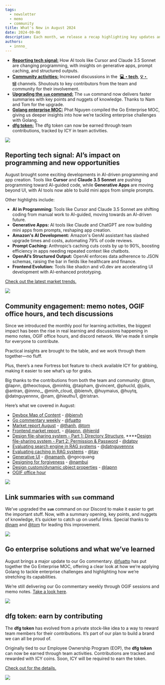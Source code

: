 ```yaml
---
tags:
  - newsletter
  - memo
  - community
title: What's New in August 2024
date: 2024-09-06
description: Each month, we release a recap highlighting key updates and progress within our team and community. August updates highlight AI tools, enhanced community discussions, the sum command upgrade, Go enterprise MOC insights, and earning dfg tokens through contributions.
authors:
  - innno_
---
```


- [**Reporting tech signal:**](#reporting-tech-signal-ais-impact-on-programming-and-new-opportunities) How AI tools like Cursor and Claude 3.5 Sonnet are changing programming, with insights on generative apps, prompt caching, and structured outputs.
- [**Community activities:**](#community-engagement-memo-notes-ogif-office-hours-and-tech-discussions) Increased discussions in the  [**💻・tech**](https://discord.com/channels/462663954813157376/810481888619135046/1281086341995565057), [**💡・til**](https://discord.com/channels/462663954813157376/1001883339046797342/1281097209072320615) channels. Shoutouts to key contributors from the team and community for their involvement.
- [**Upgrading the `sum` command:**](#link-summaries-with-sum-command) The `sum` command now delivers faster summaries with key points and nuggets of knowledge. Thanks to Nam and Tom for the upgrade.
- [**Golang enterprise MOC:**](#go-enterprise-solutions-and-what-weve-learned) Phat Nguyen compiled the Go Enterprise MOC, giving us deeper insights into how we’re tackling enterprise challenges with Golang.
- [**dfg token:**](#dfg-token-earn-by-contributing) The dfg token can now be earned through team contributions, tracked by ICY in team activities.

![](assets/2024-whats-new-august-theme.png)

## Reporting tech signal: AI’s impact on programming and new opportunities
August brought some exciting developments in AI-driven programming and app creation. Tools like **Cursor** and **Claude 3.5 Sonnet** are pushing programming toward AI-guided code, while **Generative Apps** are moving beyond UI, with AI tools now able to build mini apps from simple prompts.

Other highlights include:

- **AI in Programming:** Tools like Cursor and Claude 3.5 Sonnet are shifting coding from manual work to AI-guided, moving towards an AI-driven future.
- **Generative Apps:** AI tools like Claude and ChatGPT are now building mini apps from prompts, reshaping app creation.
- **Amazon's AI Development:** Amazon's GenAI assistant has slashed upgrade times and costs, automating 79% of code reviews.
- **Prompt Caching:** Anthropic’s caching cuts costs by up to 90%, boosting efficiency in apps needing repeated context like chatbots.
- **OpenAI’s Structured Output:** OpenAI enforces data adherence to JSON schemas, raising the bar in fields like healthcare and finance.
- **Frontend Evolution:** Tools like shadcn and v0.dev are accelerating UI development with AI-enhanced prototyping.

[Check out the latest market trends.](https://memo.d.foundation/playground/01_literature/market-report-aug-2024/)

![](assets/2024-whats-new-august-tech-signal.png)

## Community engagement: memo notes, OGIF office hours, and tech discussions
Since we introduced the monthly pool for learning activities, the biggest impact has been the rise in real learning and discussions happening in memo notes, OGIF office hours, and discord network. We’ve made it simple for everyone to contribute.

Practical insights are brought to the table, and we work through them together—no fluff.

Plus, there’s a new Fortress bot feature to check available ICY for grabbing, making it easier to see what’s up for grabs. 

Big thanks to the contributions from both the team and community: @tom, @lapnn, @theoctopus, @minhlq, @taipham, @vincent, @phucld, @julis, @antran, @innno_, @minh_cloud, @bienvh, @huymaius, @huytq, @datnguyennnx, @nam, @hieuthu1, @tristran. 

Here’s what we covered in August:

- [Devbox Map of Content](https://memo.d.foundation/playground/-devbox/) - [@bienvh](https://memo.d.foundation/contributor/bienvh)
- [Go commentary weekly](https://memo.d.foundation/tags/go-weekly/) - [@fuatto](https://memo.d.foundation/contributor/fuatto)
- [Market report August](https://memo.d.foundation/playground/01_literature/market-report-aug-2024/) - [@thanh](https://memo.d.foundation/contributor/thanh), [@tom](https://memo.d.foundation/contributor/tom)
- [Frontend market report](https://memo.d.foundation/playground/01_literature/engineering/frontend/frontend-report-july-2024/), - [@lapnn](https://memo.d.foundation/contributor/lapnn), [@hienld](https://github.com/leduyhien152)
- [Design file-sharing system - Part 1: Directory Structure](https://memo.d.foundation/playground/01_literature/design-file-sharing-system-part-1-directory-structure/), ****[Design file-sharing system - Part 2: Permission & Password](https://memo.d.foundation/playground/01_literature/design-file-sharing-system-part-2-permission-and-password/) - [@datpv](https://github.com/datphamcode295)
- [Evaluating search engine in RAG systems](https://memo.d.foundation/playground/01_literature/hybrid-search/) - [@datnguyennnx](https://memo.d.foundation/contributor/datnguyennnx)
- [Evaluating caching in RAG systems](https://memo.d.foundation/playground/01_literature/caching-with-rag-system/) - [@tay](https://github.com/taynguyen)
- [Generative UI](https://memo.d.foundation/playground/01_literature/generative-ui/) - [@namanh](https://github.com/tonible14012002), @ngocquang
- [Designing for forgiveness](https://memo.d.foundation/playground/01_literature/designing-for-forgiveness/) - [@nambui](https://github.com/Maniub102)
- [Design custom/dynamic object properties](https://memo.d.foundation/playground/01_literature/designing-a-model-with-dynamic-properties/) - [@lapnn](https://memo.d.foundation/contributor/lapnn)
- [OGIF office hour](https://memo.d.foundation/tags/office-hours/)

![](assets/2024-whats-new-august-learning-activities.png)

## Link summaries with `sum` command
We’ve upgraded the **`sum`** command on our Discord to make it easier to get the important stuff. Now, with a summary opening, key points, and nuggets of knowledge, it’s quicker to catch up on useful links. Special thanks to [@nam](https://github.com/namnhce) and [@tom](https://memo.d.foundation/contributor/tom) for leading this improvement.

![](assets/2024-whats-new-august-sum-command.png)

## Go enterprise solutions and what we’ve learned
August brings a major update to our Go commentary. [@fuatto](https://memo.d.foundation/contributor/fuatto) has put together the Go Enterprise MOC, offering a clear look at how we’re applying Golang to tackle enterprise challenges and highlighting how we’re stretching its capabilities.

We’re still delivering our Go commentary weekly through OGIF sessions and memo notes. [Take a look here](https://memo.d.foundation/tags/go-weekly/).

![](assets/2024-whats-new-august-go-enterprise.png)

## dfg token: earn by contributing
The **dfg token** has evolved from a private stock-like idea to a way to reward team members for their contributions. It’s part of our plan to build a brand we can all be proud of.

Originally tied to our Employee Ownership Program (EOP), the **dfg token** can now be earned through team activities. Contributions are tracked and rewarded with ICY coins. Soon, ICY will be required to earn the token.

[Check out for the details.](https://memo.d.foundation/playbook/community/df-protocol-icy-dfg/) 

![](assets/2024-whats-new-august-dfg.png)